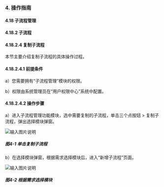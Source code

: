 ### 4. 操作指南

#### 4.18 子流程管理

#### 4.18.2 子流程

#### 4.18.2.4 复制子流程

本节主要介绍复制子流程的具体操作过程。

#### 4.18.2.4.1 前提条件

a）您需要拥有“子流程管理”模块的权限。

b）权限由系统管理员在“用户权限中心”系统中配置。

#### 4.18.2.4.2 操作步骤

a）进入子流程管理功能模块，选中需要复制的子流程，单击三个点按钮 > 复制子流程，弹出选择模块弹窗。

![输入图片说明](../../../../../images/SoFlu%EF%BC%88%E5%90%8E%E7%AB%AF%EF%BC%89%E5%BC%80%E5%8F%91%E5%B9%B3%E5%8F%B0/1.%20%E6%9C%80%E6%96%B0%E7%89%88%E6%9C%AC%20-%20%E6%9B%B4%E6%96%B0%E6%97%A5%E6%9C%9F%20-%202022.10.08/4.%20%E6%93%8D%E4%BD%9C%E6%8C%87%E5%8D%97/18.%20%E5%AD%90%E6%B5%81%E7%A8%8B%E7%AE%A1%E7%90%86/2.%20%E5%AD%90%E6%B5%81%E7%A8%8B/4-1.png)

##### 图4-1 单击复制子流程

b）在选择模块弹窗，根据需求选择模块后，进入“新增子流程”页面。

![输入图片说明](../../../../../images/SoFlu%EF%BC%88%E5%90%8E%E7%AB%AF%EF%BC%89%E5%BC%80%E5%8F%91%E5%B9%B3%E5%8F%B0/1.%20%E6%9C%80%E6%96%B0%E7%89%88%E6%9C%AC%20-%20%E6%9B%B4%E6%96%B0%E6%97%A5%E6%9C%9F%20-%202022.10.08/4.%20%E6%93%8D%E4%BD%9C%E6%8C%87%E5%8D%97/18.%20%E5%AD%90%E6%B5%81%E7%A8%8B%E7%AE%A1%E7%90%86/2.%20%E5%AD%90%E6%B5%81%E7%A8%8B/4-2.png)

##### 图4-2 根据需求选择模块
